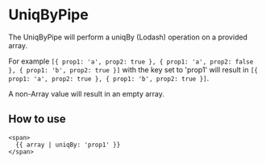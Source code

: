 # UniqByPipe

The UniqByPipe will perform a uniqBy (Lodash) operation on a provided array.

For example
`[{ prop1: 'a', prop2: true }, { prop1: 'a', prop2: false }, { prop1: 'b', prop2: true }]` with the key set to 'prop1' will result in `[{ prop1: 'a', prop2: true }, { prop1: 'b', prop2: true }]`.

A non-Array value will result in an empty array.

## How to use
```angular2html
<span>
  {{ array | uniqBy: 'prop1' }}
</span>
```
